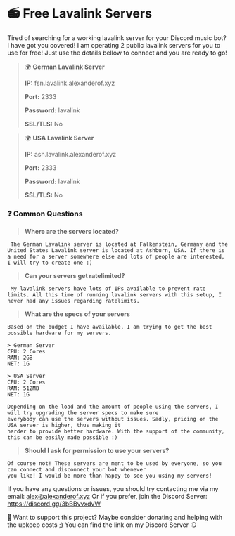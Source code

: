 # 📻 Free Lavalink Servers
Tired of searching for a working lavalink server for your Discord music bot? I have got you covered! I am operating 2 public lavalink servers for you to use for free! Just use the details bellow to connect and you are ready to go!

> 🌍 **German Lavalink Server**
> 
> **IP:** fsn.lavalink.alexanderof.xyz
> 
> **Port:** 2333
> 
> **Password:** lavalink
> 
> **SSL/TLS:** No


> 🌍 **USA Lavalink Server**
> 
> **IP:** ash.lavalink.alexanderof.xyz
> 
> **Port:** 2333
> 
> **Password:** lavalink
> 
> **SSL/TLS:** No

### ❓ Common Questions

> **Where are the servers located?**

``` The German Lavalink server is located at Falkenstein, Germany and the United States Lavalink server is located at Ashburn, USA. If there is a need for a server somewhere else and lots of people are interested, I will try to create one :)```

> **Can your servers get ratelimited?**

``` My lavalink servers have lots of IPs available to prevent rate limits. All this time of running lavalink servers with this setup, I never had any issues regarding ratelimits.```

> **What are the specs of your servers**

```
Based on the budget I have available, I am trying to get the best possible hardware for my servers.

> German Server
CPU: 2 Cores
RAM: 2GB
NET: 1G

> USA Server
CPU: 2 Cores
RAM: 512MB
NET: 1G

Depending on the load and the amount of people using the servers, I will try upgrading the server specs to make sure 
everybody can use the servers without issues. Sadly, pricing on the USA server is higher, thus making it 
harder to provide better hardware. With the support of the community, this can be easily made possible :)
```

> **Should I ask for permission to use your servers?**

```
Of course not! These servers are ment to be used by everyone, so you can connect and disconnect your bot whenever
you like! I would be more than happy to see you using my servers!
```

If you have any questions or issues, you should try contacting me via my email: alex@alexanderof.xyz
Or if you prefer, join the Discord Server: https://discord.gg/3bBBvvxdvW

💙 Want to support this project? Maybe consider donating and helping with the upkeep costs ;)
You can find the link on my Discord Server :D
